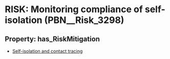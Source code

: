 # RISK: __Monitoring compliance of self-isolation__ (PBN__Risk_3298)

## Property: has_RiskMitigation

* [Self-isolation and contact tracing](PBN__Mitigation_1948)

